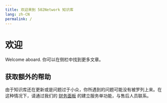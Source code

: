 ```yaml
---
title: 欢迎来到 502Network 知识库
lang: zh-CN
permalink: /
---
```


# 欢迎

Welcome aboard. 你可以在侧栏中找到更多文章。

## 获取额外的帮助

由于知识库还在更新或是问题过于小众，你所遇到的问题可能没有被罗列上来。在这种情况下，请通过我们的 [财务面板](https://portal.502.network) 的建立服务单功能，与售后人员联系。